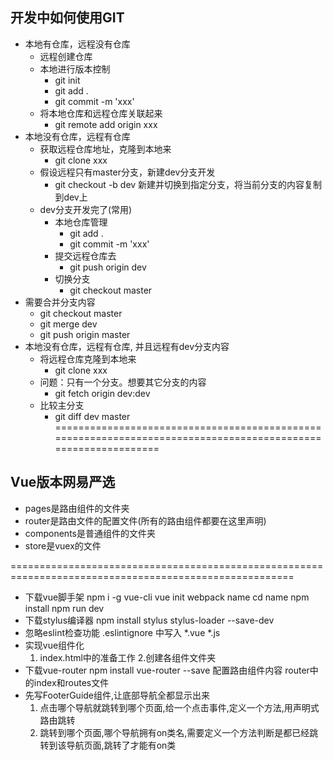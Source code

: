 ## 开发中如何使用GIT

* 本地有仓库，远程没有仓库
  * 远程创建仓库
  * 本地进行版本控制
    * git init
    * git add .
    * git commit -m 'xxx'
  * 将本地仓库和远程仓库关联起来
    * git remote add origin xxx
* 本地没有仓库，远程有仓库
  * 获取远程仓库地址，克隆到本地来
    * git clone xxx
  * 假设远程只有master分支，新建dev分支开发
    * git checkout -b dev 新建并切换到指定分支，将当前分支的内容复制到dev上
  * dev分支开发完了(常用)
    * 本地仓库管理
      * git add .
      * git commit -m 'xxx'
    * 提交远程仓库去
      * git push origin dev
    * 切换分支
      * git checkout master
* 需要合并分支内容
  * git checkout master
  * git merge dev
  * git push origin master
* 本地没有仓库，远程有仓库, 并且远程有dev分支内容
  * 将远程仓库克隆到本地来
    * git clone xxx
  * 问题：只有一个分支。想要其它分支的内容
    * git fetch origin dev:dev
  * 比较主分支
    * git diff dev master
==============================================================================================================
## Vue版本网易严选

* pages是路由组件的文件夹
* router是路由文件的配置文件(所有的路由组件都要在这里声明)
* components是普通组件的文件夹
* store是vuex的文件

=======================================================================================================
* 下载vue脚手架
    npm i -g vue-cli
    vue init webpack name
    cd name
	  npm install
	  npm run dev
* 下载stylus编译器
    npm install stylus stylus-loader --save-dev
* 忽略eslint检查功能
    .eslintignore 中写入 *.vue  *.js
* 实现vue组件化
  1. index.html中的准备工作
  2.创建各组件文件夹
* 下载vue-router
    npm install vue-router --save
    配置路由组件内容
    router中的index和routes文件
* 先写FooterGuide组件,让底部导航全都显示出来
  1. 点击哪个导航就跳转到哪个页面,给一个点击事件,定义一个方法,用声明式路由跳转
  2. 跳转到哪个页面,哪个导航拥有on类名,需要定义一个方法判断是都已经跳转到该导航页面,跳转了才能有on类


